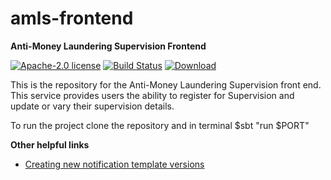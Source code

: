 amls-frontend
=============

**Anti-Money Laundering Supervision Frontend**

[![Apache-2.0 license](http://img.shields.io/badge/license-Apache-brightgreen.svg)](http://www.apache.org/licenses/LICENSE-2.0.html) [![Build Status](https://travis-ci.org/hmrc/amls-frontend.svg?branch=master)](https://travis-ci.org/hmrc/amls-frontend) [ ![Download](https://api.bintray.com/packages/hmrc/releases/amls-frontend/images/download.svg) ](https://bintray.com/hmrc/releases/amls-frontend/_latestVersion)

This is the repository for the Anti-Money Laundering Supervision front end. This service provides users the ability to register for Supervision and update or vary their supervision details.

To run the project clone the repository and in terminal $sbt "run $PORT" 

**Other helpful links**

 * [Creating new notification template versions](documentation/template-versions.md)

